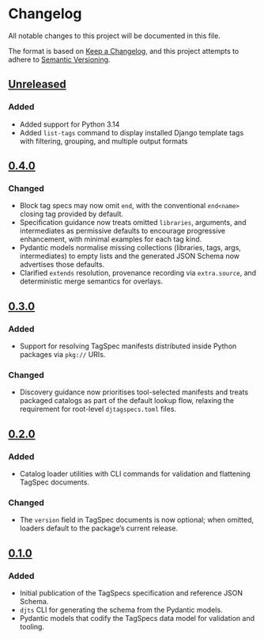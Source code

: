 # Changelog

All notable changes to this project will be documented in this file.

The format is based on [Keep a Changelog](https://keepachangelog.com/en/1.0.0/),
and this project attempts to adhere to [Semantic Versioning](https://semver.org/spec/v2.0.0.html).

<!--
## [${version}]
### Added - for new features
### Changed - for changes in existing functionality
### Deprecated - for soon-to-be removed features
### Removed - for now removed features
### Fixed - for any bug fixes
### Security - in case of vulnerabilities
[${version}]: https://github.com/joshuadavidthomas/djtagspecs/releases/tag/v${version}
-->

## [Unreleased]

### Added

- Added support for Python 3.14
- Added `list-tags` command to display installed Django template tags with filtering, grouping, and multiple output formats

## [0.4.0]

### Changed

- Block tag specs may now omit `end`, with the conventional `end<name>` closing tag provided by default.
- Specification guidance now treats omitted `libraries`, arguments, and intermediates as permissive defaults to encourage progressive enhancement, with minimal examples for each tag kind.
- Pydantic models normalise missing collections (libraries, tags, args, intermediates) to empty lists and the generated JSON Schema now advertises those defaults.
- Clarified `extends` resolution, provenance recording via `extra.source`, and deterministic merge semantics for overlays.

## [0.3.0]

### Added

- Support for resolving TagSpec manifests distributed inside Python packages via `pkg://` URIs.

### Changed

- Discovery guidance now prioritises tool-selected manifests and treats packaged catalogs as part of the default lookup flow, relaxing the requirement for root-level `djtagspecs.toml` files.

## [0.2.0]

### Added

- Catalog loader utilities with CLI commands for validation and flattening TagSpec documents.

### Changed

- The `version` field in TagSpec documents is now optional; when omitted, loaders default to the package’s current release.

## [0.1.0]

### Added

- Initial publication of the TagSpecs specification and reference JSON Schema.
- `djts` CLI for generating the schema from the Pydantic models.
- Pydantic models that codify the TagSpecs data model for validation and tooling.

[unreleased]: https://github.com/joshuadavidthomas/djtagspecs/compare/v0.4.0...HEAD
[0.1.0]: https://github.com/joshuadavidthomas/djtagspecs/releases/tag/v0.1.0
[0.2.0]: https://github.com/joshuadavidthomas/djtagspecs/releases/tag/v0.2.0
[0.3.0]: https://github.com/joshuadavidthomas/djtagspecs/releases/tag/v0.3.0
[0.4.0]: https://github.com/joshuadavidthomas/djtagspecs/releases/tag/v0.4.0
